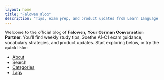 ```yaml
---
layout: home
title: "Falowen Blog"
description: "Tips, exam prep, and product updates from Learn Language Education Academy."
---
```


Welcome to the official blog of **Falowen, Your German Conversation Partner**.
You’ll find weekly study tips, Goethe A1–C1 exam guidance, vocabulary strategies, and product updates.
Start exploring below, or try the quick links:

- [About](/about/)
- [Search](/search/)
- [Categories](/categories/)
- [Tags](/tags/)

